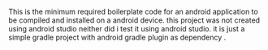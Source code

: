 This is the minimum required boilerplate code for an android application to be compiled and installed on a android device.
this project was not created using android studio neither did i test it using android studio.
it is just a simple gradle project with android gradle plugin as dependency .
